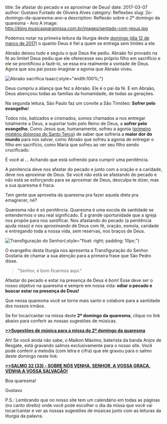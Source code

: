 ﻿title: Se afastar do pecado e se aproximar de Deus!
date: 2017-03-07
author: Gustavo Furtado de Oliveira Alves
category: Reflexões
slug: 2o-domingo-da-quaresma-ano-a
description: Reflexão sobre o 2º domingo da quaresma - Ano A
image: http://blog.musicasparamissa.com.br/images/sentado-com-jesus.jpg

Podemos notar na primeira leitura da liturgia deste [domingo (dia 12 de março de 2017)](http://musicasparamissa.com.br/sugestoes-para/2o-domingo-da-quaresma-ano-a/)
o quanto Deus é fiel a quem se entrega sem limites a ele.

Abraão deixou tudo e seguiu o que Deus lhe pediu.
Abraão foi provado na fé ao limite!
Deus pediu que ele oferecesse seu próprio filho em sacrifício
e ele se prontificou a fazê-lo, se essa era realmente a vontade de Deus.
Agora que sou pai posso imaginar a agonia que Abraão viveu.

![Abraão sacrifica Isaac](/images/abraao-sacrificar-isaac.jpg){:style="width:100%;"}

Deus cumpriu a aliança que fez a Abraão. Ele é o pai da fé.
E em Abraão, Deus abençoou todas as famílias da humanidade, de todas as gerações.

Na segunda leitura, São Paulo faz um convite a São Timóteo: **Sofrer pelo evangelho**!

Todos nós, batizados e crismados, somos chamados a nos entregar totalmente a Deus,
a suportar tudo pelo Reino de Deus, a **sofrer pelo evangelho**.
Como Jesus que, humanamente, sofreu a agonia
([primeiro mistério doloroso do Santo Terço](http://blog.musicasparamissa.com.br/o-instrumento-mais-importante-musico-catolico/))
de saber que sofreria a **maior dor do mundo** para nos salvar,
como Abraão que sofreu a agonia de entregar o filho em sacrifício,
como Maria que sofreu ao ver seu filho sendo crucificado.

É você aí ... Achando que está sofrendo para cumprir uma penitência.

A penitencia deve nos afastar do pecado e junto com a oração e a caridade, deve nos aproximar de Deus.
Se você não está se afastando do pecado e não está se esforçando para se aproximar de Deus,
desculpa te dizer, mas a sua quaresma é fraca.

Tem gente que aproveita da quaresma pra fazer aquela dieta pra emagrecer, né?

Quaresma não é só penitência. Quaresma é uma escola de santidade se entendermos o seu real significado.
É a grande oportunidade que a igreja nos propõe para nos santificar.
Nos afastando do pecado (a penitência ajuda nisso) e nos aproximando de Deus com fé, oração, esmola, caridade
e entregando toda a nossa vida, sem reservas, nos braços de Deus.


![Transfiguração do Senhor](/images/transfiguração.jpg){:style="float: right; padding: 10px;"}


O evangelho desta liturgia nos apresenta a Transfiguração do Senhor.
Gostaria de chamar a sua atenção para a primeira frase que São Pedro disse.

> "Senhor, é bom ficarmos aqui."

Afastar do pecado e estar na presença de Deus é bom!
Esse deve ser o nosso objetivo na quaresma e sempre em nossa vida:
**odiar o pecado e buscar estar na presença de Deus!**

Que nessa quaresma você se torne mais santo e colabore para a santidade dos nossos irmãos.

Se for tocar/cantar na missa deste **2º domingo da quaresma**, clique no link abaixo para conferir as nossas sugestões de músicas.

**[>>Sugestões de música para a missa do 2º domingo da quaresma](http://musicasparamissa.com.br/sugestoes-para/2o-domingo-da-quaresma-ano-a/)**

Ah! Se você ainda não sabe, o Maikon Máximo, baterista da banda Anjos de Resgate, está gravando salmos exclusivamente para o nosso site.
Você pode conferir a melodia (com letra e cifra) que ele gravou para o salmo deste domingo neste link:

**[>>SALMO 32 (33) - SOBRE NÓS VENHA, SENHOR, A VOSSA GRAÇA, VENHA A VOSSA SALVAÇÃO!](http://musicasparamissa.com.br/musica/salmo-32-33-sobre-nos-venha-senhor/)**

Boa quaresma!

Gustavo

P.S.: Lembrando que no nosso site tem um calendário em todas as páginas (no canto direito)
onde você pode escolher o dia da missa que você vai tocar/cantar e ver as nossas sugestões
de músicas junto com as leituras da liturgia da palavra.
